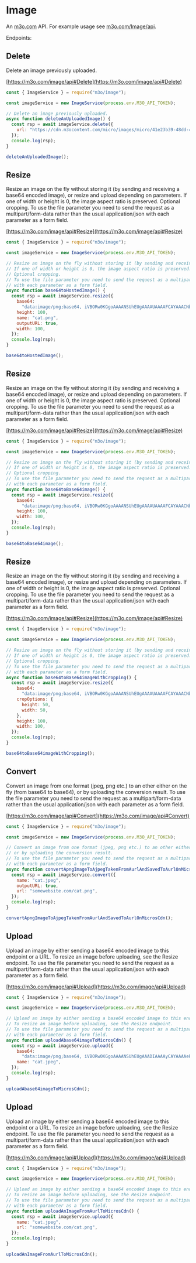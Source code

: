 # Image

An [m3o.com](https://m3o.com) API. For example usage see [m3o.com/Image/api](https://m3o.com/Image/api).

Endpoints:

## Delete

Delete an image previously uploaded.

[https://m3o.com/image/api#Delete](https://m3o.com/image/api#Delete)

```js
const { ImageService } = require("m3o/image");

const imageService = new ImageService(process.env.M3O_API_TOKEN);

// Delete an image previously uploaded.
async function deleteAnUploadedImage() {
  const rsp = await imageService.delete({
    url: "https://cdn.m3ocontent.com/micro/images/micro/41e23b39-48dd-42b6-9738-79a313414bb8/cat.png",
  });
  console.log(rsp);
}

deleteAnUploadedImage();
```

## Resize

Resize an image on the fly without storing it (by sending and receiving a base64 encoded image), or resize and upload depending on parameters.
If one of width or height is 0, the image aspect ratio is preserved.
Optional cropping.
To use the file parameter you need to send the request as a multipart/form-data rather than the usual application/json
with each parameter as a form field.

[https://m3o.com/image/api#Resize](https://m3o.com/image/api#Resize)

```js
const { ImageService } = require("m3o/image");

const imageService = new ImageService(process.env.M3O_API_TOKEN);

// Resize an image on the fly without storing it (by sending and receiving a base64 encoded image), or resize and upload depending on parameters.
// If one of width or height is 0, the image aspect ratio is preserved.
// Optional cropping.
// To use the file parameter you need to send the request as a multipart/form-data rather than the usual application/json
// with each parameter as a form field.
async function base64toHostedImage() {
  const rsp = await imageService.resize({
    base64:
      "data:image/png;base64, iVBORw0KGgoAAAANSUhEUgAAAAUAAAAFCAYAAACNbyblAAAAHElEQVQI12P4//8/w38GIAXDIBKE0DHxgljNBAAO9TXL0Y4OHwAAAABJRU5ErkJggg==",
    height: 100,
    name: "cat.png",
    outputURL: true,
    width: 100,
  });
  console.log(rsp);
}

base64toHostedImage();
```

## Resize

Resize an image on the fly without storing it (by sending and receiving a base64 encoded image), or resize and upload depending on parameters.
If one of width or height is 0, the image aspect ratio is preserved.
Optional cropping.
To use the file parameter you need to send the request as a multipart/form-data rather than the usual application/json
with each parameter as a form field.

[https://m3o.com/image/api#Resize](https://m3o.com/image/api#Resize)

```js
const { ImageService } = require("m3o/image");

const imageService = new ImageService(process.env.M3O_API_TOKEN);

// Resize an image on the fly without storing it (by sending and receiving a base64 encoded image), or resize and upload depending on parameters.
// If one of width or height is 0, the image aspect ratio is preserved.
// Optional cropping.
// To use the file parameter you need to send the request as a multipart/form-data rather than the usual application/json
// with each parameter as a form field.
async function base64toBase64image() {
  const rsp = await imageService.resize({
    base64:
      "data:image/png;base64, iVBORw0KGgoAAAANSUhEUgAAAAUAAAAFCAYAAACNbyblAAAAHElEQVQI12P4//8/w38GIAXDIBKE0DHxgljNBAAO9TXL0Y4OHwAAAABJRU5ErkJggg==",
    height: 100,
    width: 100,
  });
  console.log(rsp);
}

base64toBase64image();
```

## Resize

Resize an image on the fly without storing it (by sending and receiving a base64 encoded image), or resize and upload depending on parameters.
If one of width or height is 0, the image aspect ratio is preserved.
Optional cropping.
To use the file parameter you need to send the request as a multipart/form-data rather than the usual application/json
with each parameter as a form field.

[https://m3o.com/image/api#Resize](https://m3o.com/image/api#Resize)

```js
const { ImageService } = require("m3o/image");

const imageService = new ImageService(process.env.M3O_API_TOKEN);

// Resize an image on the fly without storing it (by sending and receiving a base64 encoded image), or resize and upload depending on parameters.
// If one of width or height is 0, the image aspect ratio is preserved.
// Optional cropping.
// To use the file parameter you need to send the request as a multipart/form-data rather than the usual application/json
// with each parameter as a form field.
async function base64toBase64imageWithCropping() {
  const rsp = await imageService.resize({
    base64:
      "data:image/png;base64, iVBORw0KGgoAAAANSUhEUgAAAAUAAAAFCAYAAACNbyblAAAAHElEQVQI12P4//8/w38GIAXDIBKE0DHxgljNBAAO9TXL0Y4OHwAAAABJRU5ErkJggg==",
    cropOptions: {
      height: 50,
      width: 50,
    },
    height: 100,
    width: 100,
  });
  console.log(rsp);
}

base64toBase64imageWithCropping();
```

## Convert

Convert an image from one format (jpeg, png etc.) to an other either on the fly (from base64 to base64),
or by uploading the conversion result.
To use the file parameter you need to send the request as a multipart/form-data rather than the usual application/json
with each parameter as a form field.

[https://m3o.com/image/api#Convert](https://m3o.com/image/api#Convert)

```js
const { ImageService } = require("m3o/image");

const imageService = new ImageService(process.env.M3O_API_TOKEN);

// Convert an image from one format (jpeg, png etc.) to an other either on the fly (from base64 to base64),
// or by uploading the conversion result.
// To use the file parameter you need to send the request as a multipart/form-data rather than the usual application/json
// with each parameter as a form field.
async function convertApngImageToAjpegTakenFromAurlAndSavedToAurlOnMicrosCdn() {
  const rsp = await imageService.convert({
    name: "cat.jpeg",
    outputURL: true,
    url: "somewebsite.com/cat.png",
  });
  console.log(rsp);
}

convertApngImageToAjpegTakenFromAurlAndSavedToAurlOnMicrosCdn();
```

## Upload

Upload an image by either sending a base64 encoded image to this endpoint or a URL.
To resize an image before uploading, see the Resize endpoint.
To use the file parameter you need to send the request as a multipart/form-data rather than the usual application/json
with each parameter as a form field.

[https://m3o.com/image/api#Upload](https://m3o.com/image/api#Upload)

```js
const { ImageService } = require("m3o/image");

const imageService = new ImageService(process.env.M3O_API_TOKEN);

// Upload an image by either sending a base64 encoded image to this endpoint or a URL.
// To resize an image before uploading, see the Resize endpoint.
// To use the file parameter you need to send the request as a multipart/form-data rather than the usual application/json
// with each parameter as a form field.
async function uploadAbase64imageToMicrosCdn() {
  const rsp = await imageService.upload({
    base64:
      "data:image/png;base64, iVBORw0KGgoAAAANSUhEUgAAADIAAAAyCAYAAAAeP4ixAAAAx0lEQVR4nOzaMaoDMQyE4ZHj+x82vVdhwQoTkzKQEcwP5r0ihT7sbjUTeAJ4HCegXQJYfOYefOyjDuBiz3yjwJBoCIl6QZOeUjTC1Ix1IxEJXF9+0KWsf2bD4bn37OO/c/wuQ9QyRC1D1DJELUPUMkQtQ9QyRC1D1DJELUPUMkQtQ9QyRC1D1DJELUPUMkQtQ9Sa/NG94Tf3j4WBdaxudMEkn4IM2rZBA0wBrvo7aOcpj2emXvLeVt0IGm0GVXUj91mvAAAA//+V2CZl+4AKXwAAAABJRU5ErkJggg==",
    name: "cat.jpeg",
  });
  console.log(rsp);
}

uploadAbase64imageToMicrosCdn();
```

## Upload

Upload an image by either sending a base64 encoded image to this endpoint or a URL.
To resize an image before uploading, see the Resize endpoint.
To use the file parameter you need to send the request as a multipart/form-data rather than the usual application/json
with each parameter as a form field.

[https://m3o.com/image/api#Upload](https://m3o.com/image/api#Upload)

```js
const { ImageService } = require("m3o/image");

const imageService = new ImageService(process.env.M3O_API_TOKEN);

// Upload an image by either sending a base64 encoded image to this endpoint or a URL.
// To resize an image before uploading, see the Resize endpoint.
// To use the file parameter you need to send the request as a multipart/form-data rather than the usual application/json
// with each parameter as a form field.
async function uploadAnImageFromAurlToMicrosCdn() {
  const rsp = await imageService.upload({
    name: "cat.jpeg",
    url: "somewebsite.com/cat.png",
  });
  console.log(rsp);
}

uploadAnImageFromAurlToMicrosCdn();
```
